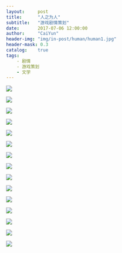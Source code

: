 ```yaml
---
layout:     post
title:      "人之为人"
subtitle:   "游戏剧情策划"
date:       2017-07-06 12:00:00
author:     "CaiYun"
header-img: "img/in-post/human/human1.jpg"
header-mask: 0.3
catalog:    true
tags:
    - 剧情
    - 游戏策划
    - 文学
---
```


![](/img/in-post/human/human2.jpg)

![](/img/in-post/human/human3.JPG)

![](/img/in-post/human/human4.JPG)

![](/img/in-post/human/human5.JPG)

![](/img/in-post/human/human6.JPG)

![](/img/in-post/human/human7.JPG)

![](/img/in-post/human/human8.JPG)

![](/img/in-post/human/human9.JPG)

![](/img/in-post/human/human10.JPG)

![](/img/in-post/human/human11.JPG)

![](/img/in-post/human/human12.JPG)

![](/img/in-post/human/human13.JPG)

![](/img/in-post/human/human14.JPG)

![](/img/in-post/human/human15.JPG)

![](/img/in-post/human/human16.JPG)